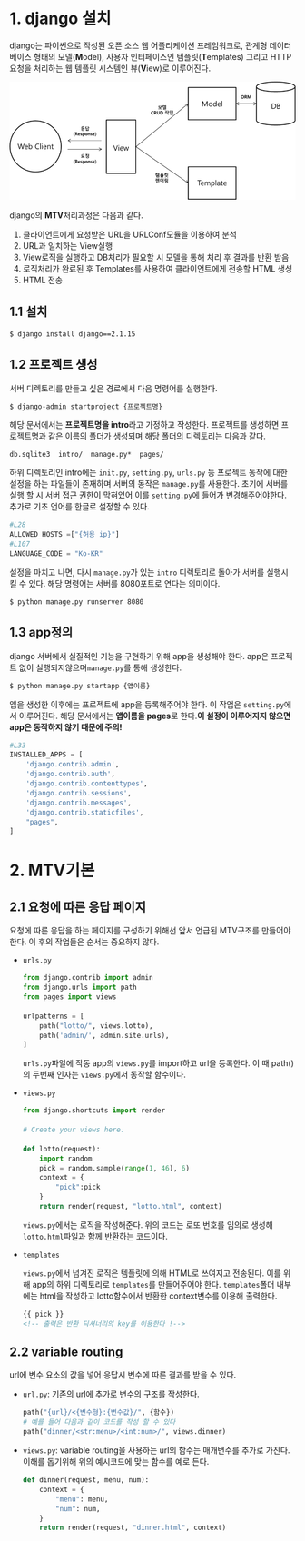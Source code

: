 # 1. django 설치

django는 파이썬으로 작성된 오픈 소스 웹 어플리케이션 프레임워크로, 관계형 데이터베이스 형태의 모델(**M**odel), 사용자 인터페이스인 템플릿(**T**emplates) 그리고 HTTP 요청을 처리하는 웹 템플릿 시스템인 뷰(**V**iew)로 이루어진다.

![그림1](images/그림1.png)

django의 **MTV**처리과정은 다음과 같다.

1. 클라이언트에게 요청받은 URL을 URLConf모듈을 이용하여 분석
2. URL과 일치하는 View실행
3. View로직을 실행하고 DB처리가 필요할 시 모델을 통해 처리 후 결과를 반환 받음
4. 로직처리가 완료된 후 Templates를 사용하여 클라이언트에게 전송할 HTML 생성
5. HTML 전송



## 1.1 설치

```bash
$ django install django==2.1.15
```



## 1.2 프로젝트 생성

서버 디렉토리를 만들고 싶은 경로에서 다음 명령어를 실행한다.

```bash
$ django-admin startproject {프로젝트명}
```



해당 문서에서는 **프로젝트명을 intro**라고 가정하고 작성한다. 프로젝트를 생성하면 프로젝트명과 같은 이름의 폴더가 생성되며 해당 폴더의 디렉토리는 다음과 같다.

```bahs
db.sqlite3  intro/  manage.py*  pages/
```



하위 디렉토리인 intro에는 `init.py`, `setting.py`, `urls.py` 등 프로젝트 동작에 대한 설정을 하는 파일들이 존재하며 서버의 동작은 `manage.py`를 사용한다. 초기에 서버를 실행 할 시 서버 접근 권한이 막혀있어 이를 `setting.py`에 들어가 변경해주어야한다. 추가로 기초 언어를 한글로 설정할 수 있다.

```python
#L28
ALLOWED_HOSTS =["{허용 ip}"]
#L107
LANGUAGE_CODE = "Ko-KR"
```



설정을 마치고 나면, 다시 `manage.py`가 있는 `intro` 디렉토리로 돌아가 서버를 실행시킬 수 있다. 해당 명령어는 서버를 8080포트로 연다는 의미이다.

```bash
$ python manage.py runserver 8080
```



## 1.3 app정의

django 서버에서 실질적인 기능을 구현하기 위해 app을 생성해야 한다. app은 프로젝트 없이 실행되지않으며`manage.py`를 통해 생성한다.

```bash
$ python manage.py startapp {앱이름}
```



앱을 생성한 이후에는 프로젝트에 app을 등록해주어야 한다. 이 작업은 `setting.py`에서 이루어진다. 해당 문서에서는 **앱이름을 pages**로 한다.**이 설정이 이루어지지 않으면 app은 동작하지 않기 때문에 주의!**

```python
#L33
INSTALLED_APPS = [
    'django.contrib.admin',
    'django.contrib.auth',
    'django.contrib.contenttypes',
    'django.contrib.sessions',
    'django.contrib.messages',
    'django.contrib.staticfiles',
    "pages",
]
```



# 2. MTV기본



## 2.1 요청에 따른 응답 페이지

요청에 따른 응답을 하는 페이지를 구성하기 위해선 앞서 언급된 MTV구조를 만들어야 한다. 이 후의 작업들은 순서는 중요하지 않다. 

- `urls.py`

  ```python
  from django.contrib import admin
  from django.urls import path
  from pages import views
  
  urlpatterns = [
      path("lotto/", views.lotto),
      path('admin/', admin.site.urls),
  ]
  ```

  `urls.py`파일에 작동 app의 `views.py`를 import하고 url을 등록한다. 이 때 path()의 두번째 인자는 `views.py`에서 동작할 함수이다.

- `views.py`

  ```python
  from django.shortcuts import render
  
  # Create your views here.
  
  def lotto(request):
      import random
      pick = random.sample(range(1, 46), 6)
      context = {
          "pick":pick
      }
      return render(request, "lotto.html", context)
  ```

  `views.py`에서는 로직을 작성해준다. 위의 코드는 로또 번호를 임의로 생성해 `lotto.html`파일과 함께 반환하는 코드이다.

- `templates`

  `views.py`에서 넘겨진 로직은 템플릿에 의해 HTML로 쓰여지고 전송된다. 이를 위해 app의 하위 디렉토리로 `templates`를 만들어주어야 한다. `templates`폴더 내부에는 html을 작성하고 lotto함수에서 반환한 context변수를 이용해 출력한다.

  ```html
  {{ pick }}
  <!-- 출력은 반환 딕셔너리의 key를 이용한다 !-->
  ```




## 2.2 variable routing

url에 변수 요소의 값을 넣어 응답시 변수에 따른 결과를 받을 수 있다.

- `url.py`: 기존의 url에 추가로 변수의 구조를 작성한다.

  ```python
  path("{url}/<{변수형}:{변수값}/", {함수})
  # 예를 들어 다음과 같이 코드를 작성 할 수 있다
  path("dinner/<str:menu>/<int:num>/", views.dinner)
  ```

- `views.py`: variable routing을 사용하는 url의 함수는 매개변수를 추가로 가진다. 이해를 돕기위해 위의 예시코드에 맞는 함수를 예로 든다.

  ```python
  def dinner(request, menu, num):
      context = {
          "menu": menu,
          "num": num,
      }
      return render(request, "dinner.html", context)
  ```

